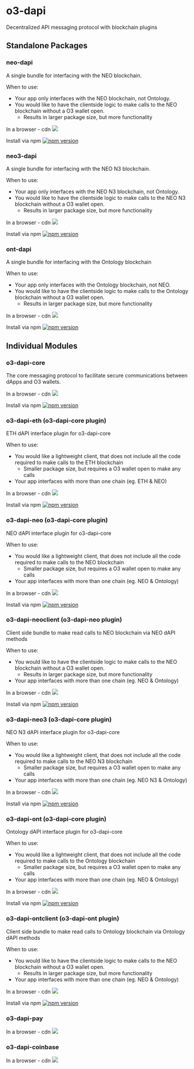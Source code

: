 # o3-dapi
Decentralized API messaging protocol with blockchain plugins

## Standalone Packages

<!-- ### eth-dapi

A single bundle for interfacing with the ETH blockchain.

When to use:
- Your app only interfaces with the ETH blockchain, not Ontology.
- You would like to have the clientside logic to make calls to the NEO blockchain without a O3 wallet open.
  - Results in larger package size, but more functionality

In a browser - cdn [![](https://data.jsdelivr.com/v1/package/npm/o3-dapi-eth/badge)](https://www.jsdelivr.com/package/npm/o3-dapi-eth)

Install via npm [![npm version](https://badge.fury.io/js/o3-dapi-eth.svg)](https://badge.fury.io/js/o3-dapi-eth) -->


### neo-dapi

A single bundle for interfacing with the NEO blockchain.

When to use:
- Your app only interfaces with the NEO blockchain, not Ontology.
- You would like to have the clientside logic to make calls to the NEO blockchain without a O3 wallet open.
  - Results in larger package size, but more functionality

In a browser - cdn [![](https://data.jsdelivr.com/v1/package/npm/neo-dapi/badge)](https://www.jsdelivr.com/package/npm/neo-dapi)

Install via npm [![npm version](https://badge.fury.io/js/neo-dapi.svg)](https://badge.fury.io/js/neo-dapi)

### neo3-dapi

A single bundle for interfacing with the NEO N3 blockchain.

When to use:
- Your app only interfaces with the NEO N3 blockchain, not Ontology.
- You would like to have the clientside logic to make calls to the NEO N3 blockchain without a O3 wallet open.
  - Results in larger package size, but more functionality

In a browser - cdn [![](https://data.jsdelivr.com/v1/package/npm/neo3-dapi/badge)](https://www.jsdelivr.com/package/npm/neo3-dapi)

Install via npm [![npm version](https://badge.fury.io/js/neo3-dapi.svg)](https://badge.fury.io/js/neo3-dapi)


### ont-dapi

A single bundle for interfacing with the Ontology blockchain

When to use:
- Your app only interfaces with the Ontology blockchain, not NEO.
- You would like to have the clientside logic to make calls to the Ontology blockchain without a O3 wallet open.
  - Results in larger package size, but more functionality

In a browser - cdn [![](https://data.jsdelivr.com/v1/package/npm/ont-dapi/badge)](https://www.jsdelivr.com/package/npm/ont-dapi)

Install via npm [![npm version](https://badge.fury.io/js/ont-dapi.svg)](https://badge.fury.io/js/ont-dapi)


## Individual Modules

### o3-dapi-core

The core messaging protocol to facilitate secure communications between dApps and O3 wallets.

In a browser - cdn [![](https://data.jsdelivr.com/v1/package/npm/o3-dapi-core/badge)](https://www.jsdelivr.com/package/npm/o3-dapi-core)

Install via npm [![npm version](https://badge.fury.io/js/o3-dapi-core.svg)](https://badge.fury.io/js/o3-dapi-core)

### o3-dapi-eth (o3-dapi-core plugin)

ETH dAPI interface plugin for o3-dapi-core

When to use:
- You would like a lightweight client, that does not include all the code required to make calls to the ETH blockchain
  - Smaller package size, but requires a O3 wallet open to make any calls
- Your app interfaces with more than one chain (eg. ETH & NEO)

In a browser - cdn [![](https://data.jsdelivr.com/v1/package/npm/o3-dapi-eth/badge)](https://www.jsdelivr.com/package/npm/o3-dapi-eth)

Install via npm [![npm version](https://badge.fury.io/js/o3-dapi-eth.svg)](https://badge.fury.io/js/o3-dapi-eth)

### o3-dapi-neo (o3-dapi-core plugin)

NEO dAPI interface plugin for o3-dapi-core

When to use:
- You would like a lightweight client, that does not include all the code required to make calls to the NEO blockchain
  - Smaller package size, but requires a O3 wallet open to make any calls
- Your app interfaces with more than one chain (eg. NEO & Ontology)

In a browser - cdn [![](https://data.jsdelivr.com/v1/package/npm/o3-dapi-neo/badge)](https://www.jsdelivr.com/package/npm/o3-dapi-neo)

Install via npm [![npm version](https://badge.fury.io/js/o3-dapi-neo.svg)](https://badge.fury.io/js/o3-dapi-neo)


### o3-dapi-neoclient (o3-dapi-neo plugin)

Client side bundle to make read calls to NEO blockchain via NEO dAPI methods

When to use:
- You would like to have the clientside logic to make calls to the NEO blockchain without a O3 wallet open.
  - Results in larger package size, but more functionality
- Your app interfaces with more than one chain (eg. NEO & Ontology)

In a browser - cdn [![](https://data.jsdelivr.com/v1/package/npm/o3-dapi-neoclient/badge)](https://www.jsdelivr.com/package/npm/o3-dapi-neoclient)

Install via npm [![npm version](https://badge.fury.io/js/o3-dapi-neoclient.svg)](https://badge.fury.io/js/o3-dapi-neoclient)

### o3-dapi-neo3 (o3-dapi-core plugin)

NEO N3 dAPI interface plugin for o3-dapi-core

When to use:
- You would like a lightweight client, that does not include all the code required to make calls to the NEO N3 blockchain
  - Smaller package size, but requires a O3 wallet open to make any calls
- Your app interfaces with more than one chain (eg. NEO N3 & Ontology)

In a browser - cdn [![](https://data.jsdelivr.com/v1/package/npm/o3-dapi-neo3/badge)](https://www.jsdelivr.com/package/npm/o3-dapi-neo3)

Install via npm [![npm version](https://badge.fury.io/js/o3-dapi-neo.svg)](https://badge.fury.io/js/o3-dapi-neo3)

### o3-dapi-ont (o3-dapi-core plugin)

Ontology dAPI interface plugin for o3-dapi-core

When to use:
- You would like a lightweight client, that does not include all the code required to make calls to the Ontology blockchain
  - Smaller package size, but requires a O3 wallet open to make any calls
- Your app interfaces with more than one chain (eg. NEO & Ontology)

In a browser - cdn [![](https://data.jsdelivr.com/v1/package/npm/o3-dapi-ont/badge)](https://www.jsdelivr.com/package/npm/o3-dapi-ont)

Install via npm [![npm version](https://badge.fury.io/js/o3-dapi-ont.svg)](https://badge.fury.io/js/o3-dapi-ont)


### o3-dapi-ontclient (o3-dapi-ont plugin)

Client side bundle to make read calls to Ontology blockchain via Ontology dAPI methods

When to use:
- You would like to have the clientside logic to make calls to the NEO blockchain without a O3 wallet open.
  - Results in larger package size, but more functionality
- Your app interfaces with more than one chain (eg. NEO & Ontology)

In a browser - cdn [![](https://data.jsdelivr.com/v1/package/npm/o3-dapi-ontclient/badge)](https://www.jsdelivr.com/package/npm/o3-dapi-ontclient)

Install via npm [![npm version](https://badge.fury.io/js/o3-dapi-ontclient.svg)](https://badge.fury.io/js/o3-dapi-ontclient)

### o3-dapi-pay

In a browser - cdn [![](https://data.jsdelivr.com/v1/package/npm/o3-dapi-pay/badge)](https://www.jsdelivr.com/package/npm/o3-dapi-pay)

### o3-dapi-coinbase

In a browser - cdn [![](https://data.jsdelivr.com/v1/package/npm/o3-dapi-coinbase/badge)](https://www.jsdelivr.com/package/npm/o3-dapi-coinbase)
